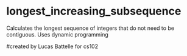 # longest_increasing_subsequence
Calculates the longest sequence of integers that do not need to be contiguous. Uses dynamic programming

#created by Lucas Battelle for cs102
